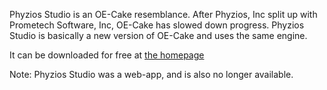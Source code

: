 Phyzios Studio is an OE-Cake resemblance. After Phyzios, Inc split up with Prometech Software, Inc, OE-Cake has slowed down progress. Phyzios Studio is basically a new version of OE-Cake and uses the same engine.

It can be downloaded for free at [the homepage](http://www.phyzios.com)

Note: Phyzios Studio was a web-app, and is also no longer available.
